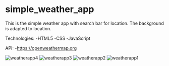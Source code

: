 # simple_weather_app
This is the simple weather app with search bar for location. 
The background is adapted to location.

Technologies:
  -HTML5
  -CSS
  -JavaScript


API:
  -https://openweathermap.org



![weatherapp4](https://github.com/joc44/simple_weather_app/assets/66038758/cdd5a722-8fb9-4cee-a4b4-52a23bd2d853)
![weatherapp3](https://github.com/joc44/simple_weather_app/assets/66038758/cc7394b1-4d6c-4b96-8710-0ba825f3e9fa)
![weatherapp2](https://github.com/joc44/simple_weather_app/assets/66038758/8c764758-c2ee-40d1-95b3-42ce5b20b87d)
![weatherapp1](https://github.com/joc44/simple_weather_app/assets/66038758/8b9b6318-0365-443f-aee1-edcda2675bcb)
